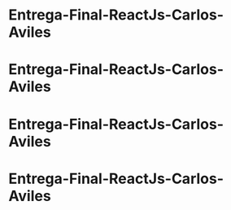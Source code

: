 # Entrega-Final-ReactJs-Carlos-Aviles
# Entrega-Final-ReactJs-Carlos-Aviles
# Entrega-Final-ReactJs-Carlos-Aviles
# Entrega-Final-ReactJs-Carlos-Aviles

